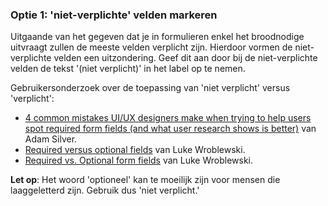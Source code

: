 ### Optie 1: 'niet-verplichte' velden markeren

Uitgaande van het gegeven dat je in formulieren enkel het broodnodige uitvraagt zullen de meeste velden verplicht zijn. Hierdoor vormen de niet-verplichte velden een uitzondering. Geef dit aan door bij de niet-verplichte velden de tekst '(niet verplicht)' in het label op te nemen.

Gebruikersonderzoek over de toepassing van 'niet verplicht' versus 'verplicht':

- [4 common mistakes UI/UX designers make when trying to help users spot required form fields (and what user research shows is better)](https://adamsilver.io/blog/how-to-highlight-required-and-optional-form-fields/) van Adam Silver.
- [Required versus optional fields](https://ask.lukew.com/chat?id=f6862342-64d1-4de9-a28a-16f4fe614452) van Luke Wroblewski.
- [Required vs. Optional form fields](https://www.lukew.com/ff/entry.asp?725) van Luke Wroblewski.

**Let op**: Het woord 'optioneel' kan te moeilijk zijn voor mensen die laaggeletterd zijn. Gebruik dus 'niet verplicht.'

